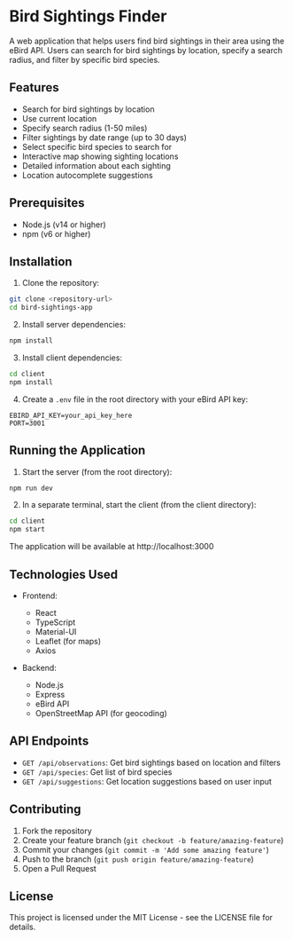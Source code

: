 # Bird Sightings Finder

A web application that helps users find bird sightings in their area using the eBird API. Users can search for bird sightings by location, specify a search radius, and filter by specific bird species.

## Features

- Search for bird sightings by location
- Use current location
- Specify search radius (1-50 miles)
- Filter sightings by date range (up to 30 days)
- Select specific bird species to search for
- Interactive map showing sighting locations
- Detailed information about each sighting
- Location autocomplete suggestions

## Prerequisites

- Node.js (v14 or higher)
- npm (v6 or higher)

## Installation

1. Clone the repository:
```bash
git clone <repository-url>
cd bird-sightings-app
```

2. Install server dependencies:
```bash
npm install
```

3. Install client dependencies:
```bash
cd client
npm install
```

4. Create a `.env` file in the root directory with your eBird API key:
```
EBIRD_API_KEY=your_api_key_here
PORT=3001
```

## Running the Application

1. Start the server (from the root directory):
```bash
npm run dev
```

2. In a separate terminal, start the client (from the client directory):
```bash
cd client
npm start
```

The application will be available at http://localhost:3000

## Technologies Used

- Frontend:
  - React
  - TypeScript
  - Material-UI
  - Leaflet (for maps)
  - Axios

- Backend:
  - Node.js
  - Express
  - eBird API
  - OpenStreetMap API (for geocoding)

## API Endpoints

- `GET /api/observations`: Get bird sightings based on location and filters
- `GET /api/species`: Get list of bird species
- `GET /api/suggestions`: Get location suggestions based on user input

## Contributing

1. Fork the repository
2. Create your feature branch (`git checkout -b feature/amazing-feature`)
3. Commit your changes (`git commit -m 'Add some amazing feature'`)
4. Push to the branch (`git push origin feature/amazing-feature`)
5. Open a Pull Request

## License

This project is licensed under the MIT License - see the LICENSE file for details. 